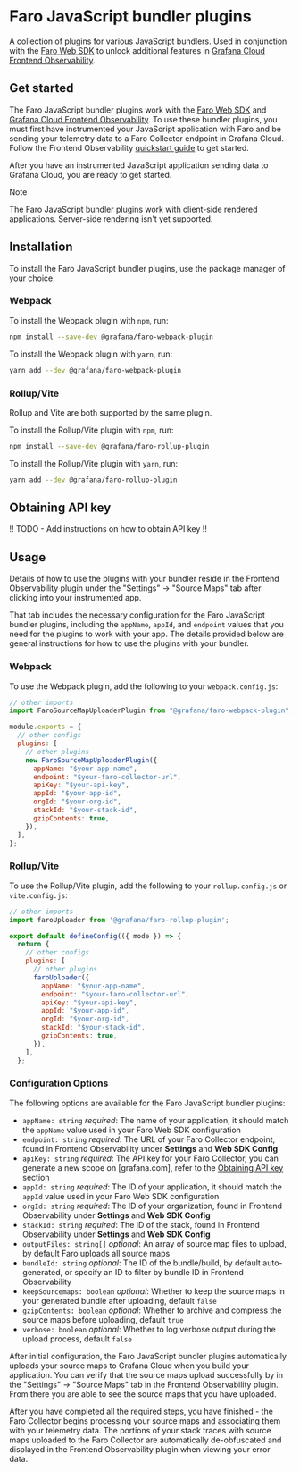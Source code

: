 # Faro JavaScript bundler plugins

A collection of plugins for various JavaScript bundlers. Used in conjunction with the [Faro Web SDK](https://github.com/grafana/faro-web-sdk) to unlock additional features in [Grafana Cloud Frontend Observability](https://grafana.com/docs/grafana-cloud/monitor-applications/frontend-observability/).

## Get started

The Faro JavaScript bundler plugins work with the [Faro Web SDK](https://github.com/grafana/faro-web-sdk) and [Grafana Cloud Frontend Observability](https://grafana.com/products/cloud/frontend-observability-for-real-user-monitoring/). To use these bundler plugins, you must first have instrumented your JavaScript application with Faro and be sending your telemetry data to a Faro Collector endpoint in Grafana Cloud. Follow the Frontend Observability [quickstart guide](https://grafana.com/docs/grafana-cloud/monitor-applications/frontend-observability/quickstart/javascript/) to get started.

After you have an instrumented JavaScript application sending data to Grafana Cloud, you are ready to get started.

> [!NOTE]
> The Faro JavaScript bundler plugins work with client-side rendered applications. Server-side rendering isn't yet supported.

## Installation

To install the Faro JavaScript bundler plugins, use the package manager of your choice.

### Webpack

To install the Webpack plugin with `npm`, run:

```bash
npm install --save-dev @grafana/faro-webpack-plugin
```

To install the Webpack plugin with `yarn`, run:

```bash
yarn add --dev @grafana/faro-webpack-plugin
```

### Rollup/Vite

Rollup and Vite are both supported by the same plugin.

To install the Rollup/Vite plugin with `npm`, run:

```bash
npm install --save-dev @grafana/faro-rollup-plugin
```

To install the Rollup/Vite plugin with `yarn`, run:

```bash
yarn add --dev @grafana/faro-rollup-plugin
```

## Obtaining API key

!! TODO - Add instructions on how to obtain API key !!

## Usage

Details of how to use the plugins with your bundler reside in the Frontend Observability plugin under the "Settings" -> "Source Maps" tab after clicking into your instrumented app.

That tab includes the necessary configuration for the Faro JavaScript bundler plugins, including the `appName`, `appId`, and `endpoint` values that you need for the plugins to work with your app. The details provided below are general instructions for how to use the plugins with your bundler.

### Webpack

To use the Webpack plugin, add the following to your `webpack.config.js`:

```javascript
// other imports
import FaroSourceMapUploaderPlugin from "@grafana/faro-webpack-plugin";

module.exports = {
  // other configs
  plugins: [
    // other plugins
    new FaroSourceMapUploaderPlugin({
      appName: "$your-app-name",
      endpoint: "$your-faro-collector-url",
      apiKey: "$your-api-key",
      appId: "$your-app-id",
      orgId: "$your-org-id",
      stackId: "$your-stack-id",
      gzipContents: true,
    }),
  ],
};
```

### Rollup/Vite

To use the Rollup/Vite plugin, add the following to your `rollup.config.js` or `vite.config.js`:

```javascript
// other imports
import faroUploader from '@grafana/faro-rollup-plugin';

export default defineConfig(({ mode }) => {
  return {
    // other configs
    plugins: [
      // other plugins
      faroUploader({
        appName: "$your-app-name",
        endpoint: "$your-faro-collector-url",
        apiKey: "$your-api-key",
        appId: "$your-app-id",
        orgId: "$your-org-id",
        stackId: "$your-stack-id",
        gzipContents: true,
      }),
    ],
  };
```

### Configuration Options

The following options are available for the Faro JavaScript bundler plugins:

- `appName: string` *required*: The name of your application, it should match the `appName` value used in your Faro Web SDK configuration
- `endpoint: string` *required*: The URL of your Faro Collector endpoint, found in Frontend Observability under **Settings** and **Web SDK Config**
- `apiKey: string` *required*: The API key for your Faro Collector, you can generate a new scope on [grafana.com], refer to the [Obtaining API key](#obtaining-api-key) section
- `appId: string` *required*: The ID of your application, it should match the `appId` value used in your Faro Web SDK configuration
- `orgId: string` *required*: The ID of your organization, found in Frontend Observability under **Settings** and **Web SDK Config**
- `stackId: string` *required*: The ID of the stack, found in Frontend Observability under **Settings** and **Web SDK Config**
- `outputFiles: string[]` *optional*: An array of source map files to upload, by default Faro uploads all source maps
- `bundleId: string` *optional*: The ID of the bundle/build, by default auto-generated, or specify an ID to filter by bundle ID in Frontend Observability
- `keepSourcemaps: boolean` *optional*: Whether to keep the source maps in your generated bundle after uploading, default `false`
- `gzipContents: boolean` *optional*: Whether to archive and compress the source maps before uploading, default `true`
- `verbose: boolean` *optional*: Whether to log verbose output during the upload process, default `false`

After initial configuration, the Faro JavaScript bundler plugins automatically uploads your source maps to Grafana Cloud when you build your application. You can verify that the source maps upload successfully by in the "Settings" -> "Source Maps" tab in the Frontend Observability plugin. From there you are able to see the source maps that you have uploaded.

After you have completed all the required steps, you have finished - the Faro Collector begins processing your source maps and associating them with your telemetry data. The portions of your stack traces with source maps uploaded to the Faro Collector are automatically de-obfuscated and displayed in the Frontend Observability plugin when viewing your error data.
